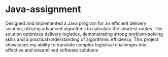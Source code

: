 # Java-assignment
Designed and implemented a Java program for an efficient delivery solution, utilizing advanced algorithms to calculate the shortest routes. The solution optimizes delivery logistics, demonstrating strong problem-solving skills and a practical understanding of algorithmic efficiency. This project showcases my ability to translate complex logistical challenges into effective and streamlined software solutions
